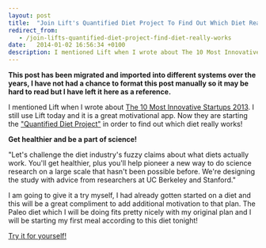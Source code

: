 ```yaml
---
layout: post
title:  "Join Lift's Quantified Diet Project To Find Out Which Diet Really Works!"
redirect_from:
   - /join-lifts-quantified-diet-project-find-diet-really-works
date:   2014-01-02 16:56:34 +0100
description: I mentioned Lift when I wrote about The 10 Most Innovative Startups 2013. I still use Lift today...
---
```


**This post has been migrated and imported into different systems over the years, I have not had a chance to format this post manually so it may be hard to read but I have left it here as a reference.**

I mentioned Lift when I wrote about [The 10 Most Innovative Startups 2013](http://markustenghamn.com/10-innovative-startups-2013 "10 Most Innovative Startups"). I still use Lift today and it is a great motivational app. Now they are starting the ["Quantified Diet Project"](https://lift.do/quantified-diet "Quantified Diet Project") in order to find out which diet really works!  
  
**Get healthier and be a part of science!**  
  
 "Let's challenge the diet industry's fuzzy claims about what diets actually work. You'll get healthier, plus you'll help pioneer a new way to do science research on a large scale that hasn't been possible before. We're designing the study with advice from researchers at UC Berkeley and Stanford."  
  
 I am going to give it a try myself, I had already gotten started on a diet and this will be a great compliment to add additional motivation to that plan. The Paleo diet which I will be doing fits pretty nicely with my original plan and I will be starting my first meal according to this diet tonight!  
  
[Try it for yourself!](https://lift.do/quantified-diet "Try the quantified diet by Lift")